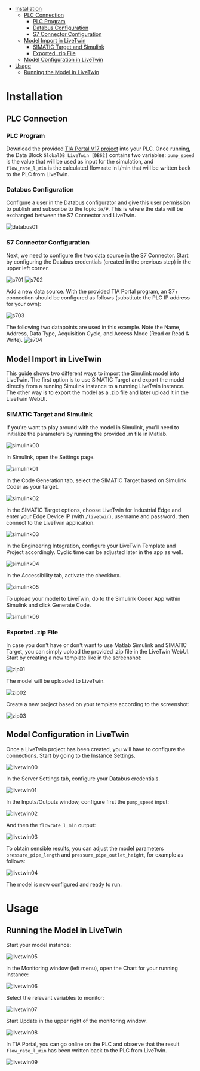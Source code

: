 - [Installation](#installation)
  - [PLC Connection](#plc-connection)
    - [PLC Program](#plc-program)
    - [Databus Configuration](#databus-configuration)
    - [S7 Connector Configuration](#s7-connector-configuration)
  - [Model Import in LiveTwin](#model-import-in-livetwin)
    - [SIMATIC Target and Simulink](#simatic-target-and-simulink)
    - [Exported .zip File](#exported-zip-file)
  - [Model Configuration in LiveTwin](#model-configuration-in-livetwin)
- [Usage](#usage)
  - [Running the Model in LiveTwin](#running-the-model-in-livetwin)
  

# Installation

## PLC Connection

### PLC Program

Download the provided [TIA Portal V17 project](/src/LiveTwin_Pump.zap17) into your PLC. Once running, the Data Block `GlobalDB_LiveTwin [DB62]` contains two variables: `pump_speed` is the value that will be used as input for the simulation, and `flow_rate_l_min` is the calculated flow rate in l/min that will be written back to the PLC from LiveTwin.

### Databus Configuration

Configure a user in the Databus configurator and give this user permission to publish and subscribe to the topic `ie/#`. This is where the data will be exchanged between the S7 Connector and LiveTwin.

![databus01](/docs/graphics/databus_01.png)

### S7 Connector Configuration

Next, we need to configure the two data source in the S7 Connector. Start by configuring the Databus credentials (created in the previous step) in the upper left corner.

![s701](/docs/graphics/s7_01.png)
![s702](/docs/graphics/s7_02.png)

Add a new data source. With the provided TIA Portal program, an S7+ connection should be configured as follows (substitute the PLC IP address for your own):

![s703](/docs/graphics/s7_03.png)

The following two datapoints are used in this example. Note the Name, Address, Data Type, Acquisition Cycle, and Access Mode (Read or Read & Write).
![s704](/docs/graphics/s7_04.png)

## Model Import in LiveTwin

This guide shows two different ways to import the Simulink model into LiveTwin. The first option is to use SIMATIC Target and export the model directly from a running Simulink instance to a running LiveTwin instance. The other way is to export the model as a .zip file and later upload it in the LiveTwin WebUI.

### SIMATIC Target and Simulink

If you're want to play around with the model in Simulink, you'll need to initialize the parameters by running the provided .m file in Matlab.

![simulink00](/docs/graphics/simulink_00.png)

In Simulink, open the Settings page.

![simulink01](/docs/graphics/simulink_01.png)

In the Code Generation tab, select the SIMATIC Target based on Simulink Coder as your target.

![simulink02](/docs/graphics/simulink_02.png)

In the SIMATIC Target options, choose LiveTwin for Industrial Edge and enter your Edge Device IP (with `/livetwin`), username and password, then connect to the LiveTwin application.

![simulink03](/docs/graphics/simulink_03.png)

In the Engineering Integration, configure your LiveTwin Template and Project accordingly. Cyclic time can be adjusted later in the app as well.

![simulink04](/docs/graphics/simulink_04.png)

In the Accessibility tab, activate the checkbox.

![simulink05](/docs/graphics/simulink_05.png)

To upload your model to LiveTwin, do to the Simulink Coder App within Simulink and click Generate Code.

![simulink06](/docs/graphics/simulink_06.png)

### Exported .zip File

In case you don't have or don't want to use Matlab Simulink and SIMATIC Target, you can simply upload the provided .zip file in the LiveTwin WebUI. Start by creating a new template like in the screenshot:

![zip01](/docs/graphics/livetwin_zip_01.png)

The model will be uploaded to LiveTwin.

![zip02](/docs/graphics/livetwin_zip_02.png)

Create a new project based on your template according to the screenshot:

![zip03](/docs/graphics/livetwin_zip_03.png)

## Model Configuration in LiveTwin

Once a LiveTwin project has been created, you will have to configure the connections. Start by going to the Instance Settings.

![livetwin00](/docs/graphics/livetwin_settings_00.png)

In the Server Settings tab, configure your Databus credentials.

![livetwin01](/docs/graphics/livetwin_settings_01.png)

In the Inputs/Outputs window, configure first the `pump_speed` input:

![livetwin02](/docs/graphics/livetwin_settings_02.png)

And then the `flowrate_l_min` output:

![livetwin03](/docs/graphics/livetwin_settings_03.png)

To obtain sensible results, you can adjust the model parameters `pressure_pipe_length` and `pressure_pipe_outlet_height`, for example as follows:

![livetwin04](/docs/graphics/livetwin_settings_04.png)

The model is now configured and ready to run.

# Usage

## Running the Model in LiveTwin

Start your model instance:

![livetwin05](/docs/graphics/livetwin_settings_05.png)

in the Monitoring window (left menu), open the Chart for your running instance:

![livetwin06](/docs/graphics/livetwin_settings_06.png)

Select the relevant variables to monitor:

![livetwin07](/docs/graphics/livetwin_settings_07.png)

Start Update in the upper right of the monitoring window.

![livetwin08](/docs/graphics/livetwin_settings_08.png)

In TIA Portal, you can go online on the PLC and observe that the result `flow_rate_l_min` has been written back to the PLC from LiveTwin.

![livetwin09](/docs/graphics/livetwin_settings_09.png)
